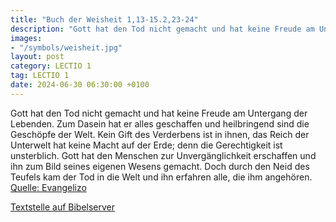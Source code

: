 ```yaml
---
title: "Buch der Weisheit 1,13-15.2,23-24"
description: "Gott hat den Tod nicht gemacht und hat keine Freude am Untergang der Lebenden. Zum Dasein hat er alles geschaffen und heilbringend sind die Geschöpfe der Welt. Kein Gift des Verderbens ist in ihnen, das Reich der Unterwelt hat keine Macht auf der Erde; denn die Gerechtigkeit ist ...."
images:
- "/symbols/weisheit.jpg"
layout: post
category: LECTIO 1
tag: LECTIO 1
date: 2024-06-30 06:30:00 +0100
---
```

Gott hat den Tod nicht gemacht und hat keine Freude am Untergang der Lebenden.
Zum Dasein hat er alles geschaffen und heilbringend sind die Geschöpfe der Welt. Kein Gift des Verderbens ist in ihnen, das Reich der Unterwelt hat keine Macht auf der Erde;
denn die Gerechtigkeit ist unsterblich.<!--more-->
Gott hat den Menschen zur Unvergänglichkeit erschaffen und ihn zum Bild seines eigenen Wesens gemacht.
Doch durch den Neid des Teufels kam der Tod in die Welt und ihn erfahren alle, die ihm angehören.<br>
[Quelle: Evangelizo](https://evangeliumtagfuertag.org/DE/gospel)

[Textstelle auf Bibelserver](https://www.bibleserver.com/EU/Weisheit1,13-15.2,23-24)
